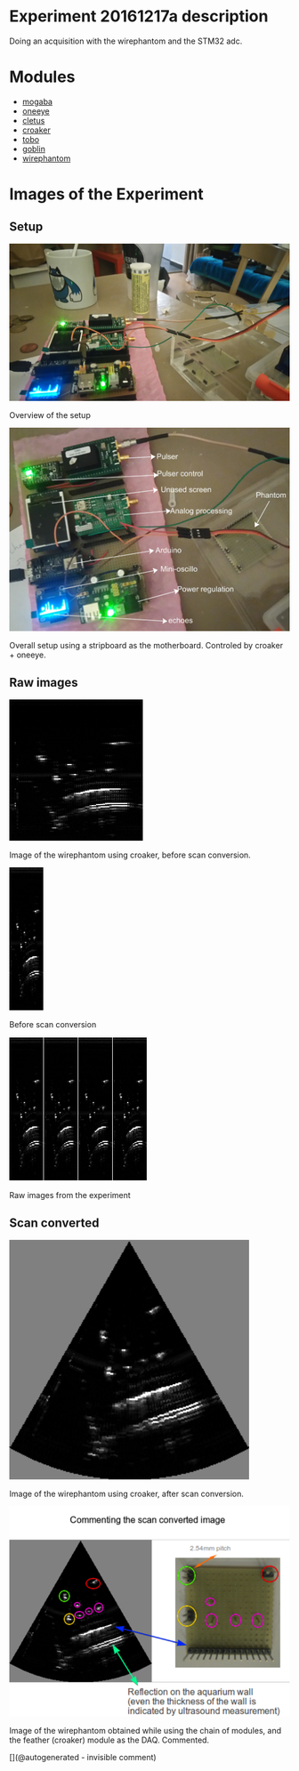 # Experiment 20161217a description

Doing an acquisition with the wirephantom and the STM32 adc.



# Modules

* [mogaba](/retired/mogaba/)
* [oneeye](/retired/oneeye/)
* [cletus](/cletus/)
* [croaker](/croaker/)
* [tobo](/tobo/)
* [goblin](/goblin/)
* [wirephantom](/wirephantom/)




# Images of the Experiment

## Setup

![](/croaker/data/20161217/images/DSC_1175.JPG)

Overview of the setup

![](/croaker/data/20161217/images/DSC_1176.JPG)

Overall setup using a stripboard as the motherboard. Controled by croaker + oneeye.

## Raw images

![](/croaker/data/20161217/20161217-222737.png)

Image of the wirephantom using croaker, before scan conversion.

![](/croaker/data/20161217/raw_data/20161217-222737-1.png)

Before scan conversion

![](/croaker/data/20161217/images/all_raw.png)

Raw images from the experiment

## Scan converted

![](/croaker/data/20161217/20161217-222737-SC.png)

Image of the wirephantom using croaker, after scan conversion.

![](/croaker/data/20161217/20161217-222737-commented.png)

Image of the wirephantom obtained while using the chain of modules, and the feather (croaker) module as the DAQ. Commented.










[](@autogenerated - invisible comment)